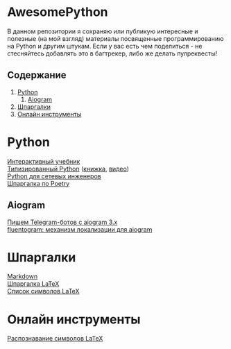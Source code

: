 # AwesomePython
В данном репозитории я сохраняю или публикую интересные и полезные (на мой взгляд) материалы посвященные программированию на Python и другим штукам. Если у вас есть чем поделиться - не стесняйтесь добавлять это в багтрекер, либо же делать пулреквесты!

## Содержание
1. [Python](#python)
    1. [Aiogram](#aiogram)
2. [Шпаргалки](#spreadsheets)
3. [Онлайн инструменты](#tools)  


# Python <a name="python"></a>
[Интерактивный учебник](https://pythontutor.ru/)  
[Типизированный Python](https://to.digital/typed-python/) ([книжка](https://t.me/t0digital/151), [видео](https://www.youtube.com/watch?v=dKxiHlZvULQ))  
[Python для сетевых инженеров](https://pyneng.readthedocs.io/ru/latest/index.html)  
[Шпаргалка по Poetry](https://habr.com/ru/articles/593529/)  

## Aiogram <a name="aiogram"></a>
[Пишем Telegram-ботов с aiogram 3.x](https://mastergroosha.github.io/aiogram-3-guide/)  
[fluentogram: механизм локализации для aiogram](https://github.com/Arustinal/fluentogram)  


# Шпаргалки <a name="spreadsheets"></a>
[Markdown](https://www.markdownguide.org/cheat-sheet/)  
[Шпаргалка LaTeX](https://wch.github.io/latexsheet/latexsheet.pdf)  
[Список символов LaTeX](https://oeis.org/wiki/List_of_LaTeX_mathematical_symbols)  

# Онлайн инструменты <a name="tools"></a>
[Распознавание символов LaTeX](https://detexify.kirelabs.org/classify.html)  
